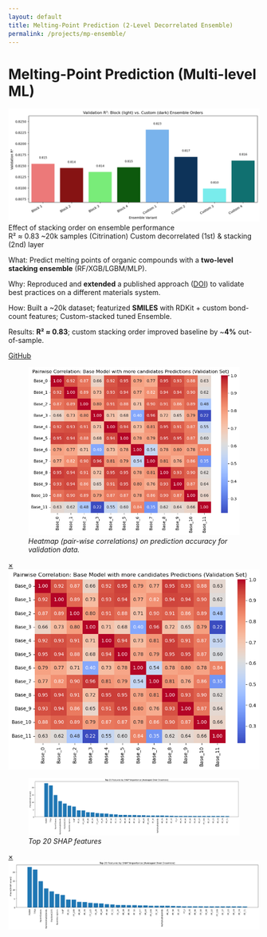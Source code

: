 ```yaml
---
layout: default
title: Melting-Point Prediction (2-Level Decorrelated Ensemble)
permalink: /projects/mp-ensemble/
---
```

# Melting-Point Prediction (Multi-level ML)

<div class="media hero" data-alt="Effect of stacking order on ensemble performance">
  <img src="/assets/img/projects/mp-ensemble/hero.png" alt="Effect of stacking order on ensemble performance" />
</div>

<div class="hero-note">Effect of stacking order on ensemble performance</div>

<div class="metrics">
  <span class="metric">R² ≈ 0.83</span>
  <span class="metric alt">~20k samples (Citrination)</span>
  <span class="metric good">Custom decorrelated (1st) & stacking (2nd) layer</span>
</div>

<p><span class="label">What:</span> Predict melting points of organic compounds with a <strong>two-level stacking ensemble</strong> (RF/XGB/LGBM/MLP).</p>
<p><span class="label">Why:</span> Reproduced and <strong>extended</strong> a published approach (<a href="https://link.springer.com/article/10.1134/S1995080223010341" target="_blank" rel="noopener">DOI</a>) to validate best practices on a different materials system.</p>
<p><span class="label">How:</span> Built a ~20k dataset; featurized <strong>SMILES</strong> with RDKit + custom bond-count features; Custom-stacked tuned Ensemble.</p>
<p><span class="label">Results:</span> <strong>R² ≈ 0.83</strong>; custom stacking order improved baseline by ~<strong>4%</strong> out-of-sample.</p>


<p><a class="btn" href="https://github.com/submerged-in-matrix/materials-ml-projects-/tree/main/Projects/P_4_MP_Pred_2_Lvl_Ensemble" target="_blank" rel="noopener">GitHub</a></p>

<div class="gallery equal">
  <figure class="figure tilt">
    <a href="#fe-fig1">
      <div class="frame">
        <img class="pixel-safe" src="/assets/img/projects/mp-ensemble/fig1.png" alt="Heat-map">
      </div>
    </a>
    <figcaption><em>Heatmap (pair-wise correlations) on prediction accuracy for validation data.</em></figcaption>
  </figure>
  <div id="fe-fig1" class="lb"><a class="x" href="#">×</a><img src="/assets/img/projects/mp-ensemble/fig1.png" alt=""></div>

  <figure class="figure tilt">
    <a href="#fe-fig2">
      <div class="frame">
        <img class="pixel-safe wide" src="/assets/img/projects/mp-ensemble/fig2.png" alt="Sorting features">
      </div>
    </a>
    <figcaption><em>Top 20 SHAP features</em></figcaption>
  </figure>
  <div id="fe-fig2" class="lb"><a class="x" href="#">×</a><img src="/assets/img/projects/mp-ensemble/fig2.png" alt=""></div>
</div>

